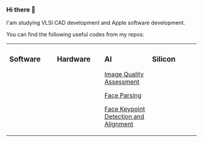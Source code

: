 ### Hi there 👋

<!--
**shaonianruntu/shaonianruntu** is a ✨ _special_ ✨ repository because its `README.md` (this file) appears on your GitHub profile.

Here are some ideas to get you started:

- 🔭 I’m currently working on ...
- 🌱 I’m currently learning ...
- 👯 I’m looking to collaborate on ...
- 🤔 I’m looking for help with ...
- 💬 Ask me about ...
- 📫 How to reach me: ...
- 😄 Pronouns: ...
- ⚡ Fun fact: ...
-->

I'am studying VLSI CAD development and Apple software development.

You can find the following useful codes from my repos:


<table>
<tr>
  
<td valign="top" width="25%">
  
### Software
  
</td>

<td valign="top" width="25%">
  
### Hardware
  
</td>
  
<td valign="top" width="25%">

### AI

[Image Quality Assessment](https://github.com/shaonianruntu/Image-Quality-Assessment)
  
[Face Parsing](https://github.com/shaonianruntu/Face-Parsing)
  
[Face Keypoint Detection and Alignment](https://github.com/shaonianruntu/Face-Keypoint-Detection-and-Alignment)
  
</td>
  
<td valign="top" width="25%">
  
### Silicon

</td>
</tr>
</table>
